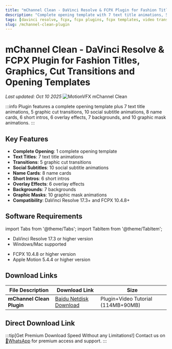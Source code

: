 ```yaml
---
title: "mChannel Clean - DaVinci Resolve & FCPX Plugin for Fashion Titles, Graphics, Cut Transitions and Opening Templates"
description: "Complete opening template with 7 text title animations, 5 graphic cut transitions, 10 social subtitles, 8 name cards, 6 short intros, 6 overlay effects, 7 backgrounds, and 10 graphic masks."
tags: [davinci resolve, fcpx, fcpx plugins, fcpx templates, video transitions, text titles, motionvfx, mchannel clean, graphic animation]
slug: /mchannel-clean-plugin
---
```

<!--Above is frontmatter Part-generate depend on content meet Google Seo, you need to balance automation efficiency with Google's core ranking factors—especially E-E-A-T (Experience, Expertise, Authoritativeness, Trustworthiness) -->

<!--First Part-This is Title -->
# mChannel Clean - DaVinci Resolve & FCPX Plugin for Fashion Titles, Graphics, Cut Transitions and Opening Templates
*Last updated: Oct 10 2025*
![MotionVFX mChannel Clean](https://www.gfxcamp.com/wp-content/uploads/2021/07/MotionVFX-mChannel-Clean.jpg)

<!--Second Part-This is First Banner -->

:::info
Plugin features a complete opening template plus 7 text title animations, 5 graphic cut transitions, 10 social subtitle animations, 8 name cards, 6 short intros, 6 overlay effects, 7 backgrounds, and 10 graphic mask animations.
:::

## Key Features

- **Complete Opening**: 1 complete opening template
- **Text Titles**: 7 text title animations
- **Transitions**: 5 graphic cut transitions
- **Social Subtitles**: 10 social subtitle animations
- **Name Cards**: 8 name cards
- **Short Intros**: 6 short intros
- **Overlay Effects**: 6 overlay effects
- **Backgrounds**: 7 backgrounds
- **Graphic Masks**: 10 graphic mask animations
- **Compatibility**: DaVinci Resolve 17.3+ and FCPX 10.4.8+

## Software Requirements

import Tabs from '@theme/Tabs';
import TabItem from '@theme/TabItem';

<Tabs>
  <TabItem value="davinci" label="DaVinci Resolve" default>
    <ul>
      <li>DaVinci Resolve 17.3 or higher version</li>
      <li>Windows/Mac supported</li>
    </ul>
  </TabItem>
  <TabItem value="fcpx" label="FCPX">
    <ul>
      <li>FCPX 10.4.8 or higher version</li>
      <li>Apple Motion 5.4.4 or higher version</li>
    </ul>
  </TabItem>
</Tabs>

## Download Links

| File Description | Download Link | Size |
| ---------------- | ------------- | ---- |
| **mChannel Clean Plugin** | [Baidu Netdisk Download](https://pan.baidu.com/s/1O6Xb9Zay0-wCFLYIWYMHEw?pwd=j8tg) | Plugin+Video Tutorial (114MB+90MB) |

## Direct Download Link
:::tip[Get Premium Download Speed Without any Limitations!]
Contact us on [💬WhatsApp](https://wa.me/+8613237610083) for premium  access and support.
:::